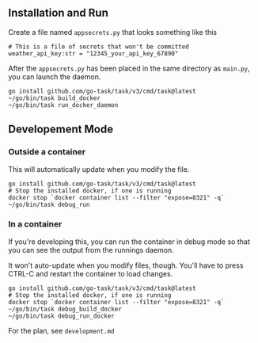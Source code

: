 ## Installation and Run

Create a file named `appsecrets.py` that looks something like this

    # This is a file of secrets that won't be committed
    weather_api_key:str = "12345_your_api_key_67890"

After the `appsecrets.py` has been placed in the same directory as `main.py`,
you can launch the daemon.

    go install github.com/go-task/task/v3/cmd/task@latest
    ~/go/bin/task build_docker
    ~/go/bin/task run_docker_daemon
## Developement Mode

### Outside a container

This will automatically update when you modify the file.

    go install github.com/go-task/task/v3/cmd/task@latest
    # Stop the installed docker, if one is running
    docker stop `docker container list --filter "expose=8321" -q`    
    ~/go/bin/task debug_run

### In a container

If you're developing this, you can run the container in debug mode so that
you can see the output from the runnings daemon.

It won't auto-update when you modify files, though.
You'll have to press CTRL-C and restart the container to load changes.

    go install github.com/go-task/task/v3/cmd/task@latest
    # Stop the installed docker, if one is running
    docker stop `docker container list --filter "expose=8321" -q`
    ~/go/bin/task debug_build_docker
    ~/go/bin/task debug_run_docker

For the plan, see `development.md`
